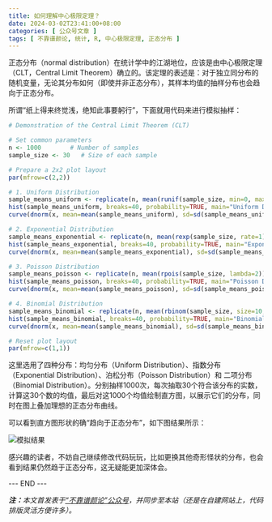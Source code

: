 ```yaml
---
title: 如何理解中心极限定理？
date: 2024-03-02T23:41:00+08:00
categories: [ 公众号文章 ]
tags: [ 不靠谱颜论, 统计, R, 中心极限定理, 正态分布 ]
---
```


正态分布（normal distribution）在统计学中的江湖地位，应该是由中心极限定理（CLT，Central Limit Theorem）确立的。该定理的表述是：对于独立同分布的随机变量，无论其分布如何（即使并非正态分布），其样本均值的抽样分布也会趋向于正态分布。

所谓“纸上得来终觉浅，绝知此事要躬行”，下面就用代码来进行模拟抽样：

```r
# Demonstration of the Central Limit Theorem (CLT)

# Set common parameters
n <- 1000        # Number of samples
sample_size <- 30   # Size of each sample

# Prepare a 2x2 plot layout
par(mfrow=c(2,2))

# 1. Uniform Distribution
sample_means_uniform <- replicate(n, mean(runif(sample_size, min=0, max=1)))
hist(sample_means_uniform, breaks=40, probability=TRUE, main="Uniform Distribution", xlab="Sample Mean")
curve(dnorm(x, mean=mean(sample_means_uniform), sd=sd(sample_means_uniform)), add=TRUE, col="red", lwd=2)

# 2. Exponential Distribution
sample_means_exponential <- replicate(n, mean(rexp(sample_size, rate=1)))
hist(sample_means_exponential, breaks=40, probability=TRUE, main="Exponential Distribution", xlab="Sample Mean")
curve(dnorm(x, mean=mean(sample_means_exponential), sd=sd(sample_means_exponential)), add=TRUE, col="red", lwd=2)

# 3. Poisson Distribution
sample_means_poisson <- replicate(n, mean(rpois(sample_size, lambda=2)))
hist(sample_means_poisson, breaks=40, probability=TRUE, main="Poisson Distribution", xlab="Sample Mean")
curve(dnorm(x, mean=mean(sample_means_poisson), sd=sd(sample_means_poisson)), add=TRUE, col="red", lwd=2)

# 4. Binomial Distribution
sample_means_binomial <- replicate(n, mean(rbinom(sample_size, size=10, prob=0.5)))
hist(sample_means_binomial, breaks=40, probability=TRUE, main="Binomial Distribution", xlab="Sample Mean")
curve(dnorm(x, mean=mean(sample_means_binomial), sd=sd(sample_means_binomial)), add=TRUE, col="red", lwd=2)

# Reset plot layout
par(mfrow=c(1,1))
```

这里选用了四种分布：均匀分布（Uniform Distribution）、指数分布（Exponential Distribution）、泊松分布（Poisson Distribution）和 二项分布（Binomial Distribution）。分别抽样1000次，每次抽取30个符合该分布的实数，计算这30个数的均值，最后对这1000个均值绘制直方图，以展示它们的分布，同时在图上叠加理想的正态分布曲线。

可以看到直方图形状的确“趋向于正态分布”，如下图结果所示：

<div class="p-3 text-center">
  <img class="img-fluid" src="/images/2024/0302/02.png" alt="模拟结果" style="max-width:640px">
</div>

感兴趣的读者，不妨自己继续修改代码玩玩，比如更换其他奇形怪状的分布，也会看到结果仍然趋于正态分布，这无疑能更加深体会。

<div class="p-5 text-center">--- END ---</div>

<i><b>注：</b>本文首发表于[“不靠谱颜论”公众号](https://mp.weixin.qq.com/s/TRpg7kvIWWuR0irw9-wbkQ)，并同步至本站（还是在自建网站上，代码排版灵活方便许多）。</i>

